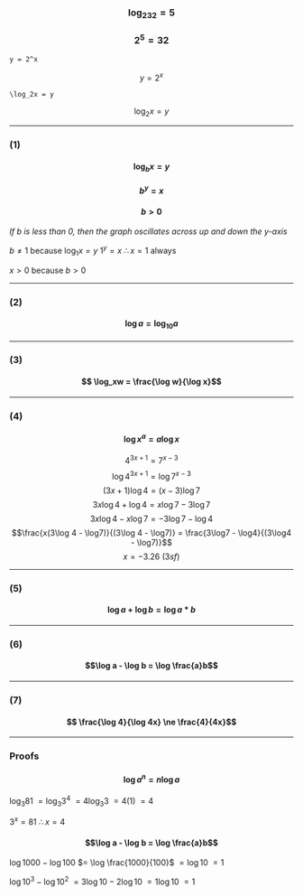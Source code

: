 ### $$ \log_232 = 5$$
### $$ 2^5 = 32$$
```desmos-graph
y = 2^x
```
$$ y = 2^x$$
```desmos-graph
\log_2x = y
```
$$ \log_2x = y$$
___________
### (1)
#### $$\log_bx = y$$
#### $$b^y = x$$
#### $$b > 0$$
_If b is less than 0, then the graph oscillates across up and down the y-axis_

$b \ne 1$ because $\log_1x = y$
$1^y = x$ 
$\therefore x = 1$ always

$x > 0$ because $b > 0$

_______________
### (2)
#### $$\log a = \log_{10}a$$
_______
### (3)
#### $$ \log_xw = \frac{\log w}{\log x}$$
_____________
### (4)
#### $$ \log x^a = a\log x$$
$$4^{3x+1} = 7^{x-3}$$
$$\log 4^{3x+1} = \log 7^{x-3}$$
$$ (3x+1)\log 4 = (x-3) \log 7$$
$$3x\log 4 + \log 4 = x\log7 - 3\log7$$
$$3x\log 4 - x\log 7 = -3\log 7 - \log4$$
$$\frac{x(3\log 4 - \log7)}{(3\log 4 - \log7)} = \frac{3\log7 - \log4}{(3\log4 - \log7)}$$
$$ x = -3.26\ (3sf)$$
_______
### (5)
#### $$\log a + \log b = \log a*b$$
______
### (6)
#### $$\log a - \log b = \log \frac{a}b$$
_________
### (7)
#### $$ \frac{\log 4}{\log 4x} \ne \frac{4}{4x}$$
________
### Proofs
#### $$\log a^n = n\log a$$
$\log_3 81$
$= \log_3 3^4$
$=4\log_3 3$
$=4(1)$
$=4$

$3^x = 81$
$\therefore x = 4$


#### $$\log a - \log b = \log \frac{a}b$$
$\log 1000 - \log 100$
$= \log \frac{1000}{100}$
$= \log 10$
$= 1$

$\log 10^3 - \log 10^2$
$=3\log 10 - 2\log 10$
$= 1 \log 10$
$=1$
